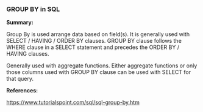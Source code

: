 ### GROUP BY in SQL

**Summary:**

Group By is used arrange data based on field(s). It is generally used with SELECT / HAVING / ORDER BY clauses. GROUP BY clause follows the WHERE clause in a SELECT statement and precedes the ORDER BY / HAVING clauses.

Generally used with aggregate functions. Either aggregate functions or only those columns used with GROUP BY clause can be used with SELECT for that query.




**References:**

https://www.tutorialspoint.com/sql/sql-group-by.htm

